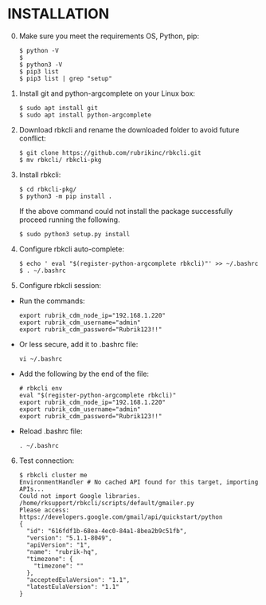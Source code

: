 # INSTALLATION

0. Make sure you meet the requirements OS, Python, pip:
	```
	$ python -V
	$ 
	$ python3 -V
	$ pip3 list
	$ pip3 list | grep "setup"
	```

1. Install git and python-argcomplete on your Linux box:
	```
	$ sudo apt install git
	$ sudo apt install python-argcomplete
	```

2. Download rbkcli and rename the downloaded folder to avoid future conflict:
	```
	$ git clone https://github.com/rubrikinc/rbkcli.git
	$ mv rbkcli/ rbkcli-pkg
	```

3. Install rbkcli:
	```
	$ cd rbkcli-pkg/
	$ python3 -m pip install .
	```
	
	If the above command could not install the package successfully proceed running the following.
	```
	$ sudo python3 setup.py install
	```

4. Configure rbkcli auto-complete:
	```
	$ echo ' eval "$(register-python-argcomplete rbkcli)"' >> ~/.bashrc
	$ . ~/.bashrc
	```

5. Configure rbkcli session:
- Run the commands:
	```
	export rubrik_cdm_node_ip="192.168.1.220"
	export rubrik_cdm_username="admin"
	export rubrik_cdm_password="Rubrik123!!"
	```
- Or less secure, add it to .bashrc file:
	```
	vi ~/.bashrc
	```
- Add the following by the end of the file:
	```
	# rbkcli env
	eval "$(register-python-argcomplete rbkcli)"
	export rubrik_cdm_node_ip="192.168.1.220"
	export rubrik_cdm_username="admin"
	export rubrik_cdm_password="Rubrik123!!"
	```
- Reload .bashrc file:
	```
	. ~/.bashrc
	```

6. Test connection:
	```
	$ rbkcli cluster me
	EnvironmentHandler # No cached API found for this target, importing APIs...
	Could not import Google libraries.  /home/rksupport/rbkcli/scripts/default/gmailer.py
	Please access: https://developers.google.com/gmail/api/quickstart/python
	{
	  "id": "616fdf1b-68ea-4ec0-84a1-8bea2b9c51fb",
	  "version": "5.1.1-8049",
	  "apiVersion": "1",
	  "name": "rubrik-hq",
	  "timezone": {
		"timezone": ""
	  },
	  "acceptedEulaVersion": "1.1",
	  "latestEulaVersion": "1.1"
	}
	```
